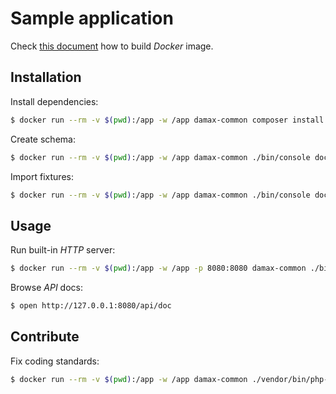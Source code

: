 # Sample application

Check [this document](../doc/development.md) how to build _Docker_ image.

## Installation

Install dependencies:

```bash
$ docker run --rm -v $(pwd):/app -w /app damax-common composer install
```

Create schema:

```bash
$ docker run --rm -v $(pwd):/app -w /app damax-common ./bin/console doctrine:schema:update --force
```

Import fixtures:

```bash
$ docker run --rm -v $(pwd):/app -w /app damax-common ./bin/console doctrine:fixture:load
```

## Usage

Run built-in _HTTP_ server:

```bash
$ docker run --rm -v $(pwd):/app -w /app -p 8080:8080 damax-common ./bin/console server:run *:8080
```

Browse _API_ docs:

```bash
$ open http://127.0.0.1:8080/api/doc
```

## Contribute

Fix coding standards:

```bash
$ docker run --rm -v $(pwd):/app -w /app damax-common ./vendor/bin/php-cs-fixer fix
```
